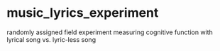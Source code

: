 # music_lyrics_experiment
randomly assigned field experiment measuring cognitive function with lyrical song vs. lyric-less song
